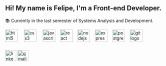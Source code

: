 <h2 align="left">Hi! My name is Felipe, I'm a Front-end Developer.</h2>

<p>📚 Currently in the last semester of Systems Analysis and Development.</p>

<div align="left">
  <img src="https://cdn.jsdelivr.net/gh/devicons/devicon/icons/html5/html5-original.svg" height="40" alt="html5 logo"  />
  <img width="12" />
  <img src="https://cdn.jsdelivr.net/gh/devicons/devicon/icons/css3/css3-original.svg" height="40" alt="css3 logo"  />
  <img width="12" />
  <img src="https://cdn.jsdelivr.net/gh/devicons/devicon/icons/javascript/javascript-original.svg" height="40" alt="javascript logo"  /> &nbsp;&nbsp;
  <img src="https://cdn.jsdelivr.net/gh/devicons/devicon/icons/react/react-original.svg" height="40" alt="react logo"  /> &nbsp;&nbsp;
  <img src="https://cdn.jsdelivr.net/gh/devicons/devicon/icons/nodejs/nodejs-original.svg" height="40" alt="nodejs logo"  /> &nbsp;&nbsp;
  <img src="https://cdn.jsdelivr.net/gh/devicons/devicon/icons/express/express-original.svg" height="40" alt="express logo"  /> &nbsp;&nbsp;
  <img src="https://cdn.jsdelivr.net/gh/devicons/devicon/icons/postgresql/postgresql-original.svg" height="40" alt="postgresql logo"  /> &nbsp;&nbsp;
  <img src="https://cdn.jsdelivr.net/gh/devicons/devicon/icons/git/git-original.svg" height="40" alt="git logo"  />
</div>

###

<div align="left">
  <a href="https://www.linkedin.com/in/felipesalusto/"><img src="https://img.shields.io/static/v1?message=LinkedIn&logo=linkedin&label=&color=0077B5&logoColor=white&labelColor=&style=for-the-badge" height="35" alt="linkedin logo"  /></a>
  <a href="mailto:felipesalusto2.0@gmail.com"><img src="https://img.shields.io/static/v1?message=Gmail&logo=gmail&label=&color=D14836&logoColor=white&labelColor=&style=for-the-badge" height="35" alt="gmail logo"  /></a>

###
